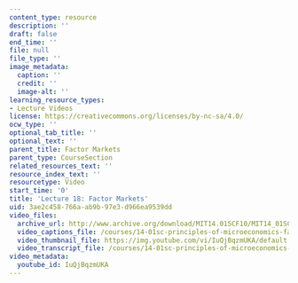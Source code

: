 ```yaml
---
content_type: resource
description: ''
draft: false
end_time: ''
file: null
file_type: ''
image_metadata:
  caption: ''
  credit: ''
  image-alt: ''
learning_resource_types:
- Lecture Videos
license: https://creativecommons.org/licenses/by-nc-sa/4.0/
ocw_type: ''
optional_tab_title: ''
optional_text: ''
parent_title: Factor Markets
parent_type: CourseSection
related_resources_text: ''
resource_index_text: ''
resourcetype: Video
start_time: '0'
title: 'Lecture 18: Factor Markets'
uid: 3ae2c458-766a-ab9b-97e3-d966ea9539dd
video_files:
  archive_url: http://www.archive.org/download/MIT14.01SCF10/MIT14_01SCF10_lec18_300k.mp4
  video_captions_file: /courses/14-01sc-principles-of-microeconomics-fall-2011/fd1e327af2e055d4adc950f38da9c898_IuQjBqzmUKA.vtt
  video_thumbnail_file: https://img.youtube.com/vi/IuQjBqzmUKA/default.jpg
  video_transcript_file: /courses/14-01sc-principles-of-microeconomics-fall-2011/3ca3ceeb019dba89af880bb5a97f2e65_IuQjBqzmUKA.pdf
video_metadata:
  youtube_id: IuQjBqzmUKA
---
```


